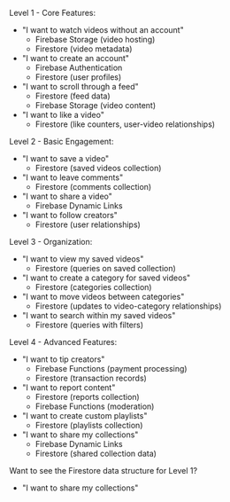 Level 1 - Core Features:
- "I want to watch videos without an account"
  - Firebase Storage (video hosting)
  - Firestore (video metadata)
- "I want to create an account"
  - Firebase Authentication
  - Firestore (user profiles)
- "I want to scroll through a feed"
  - Firestore (feed data)
  - Firebase Storage (video content)
- "I want to like a video"
  - Firestore (like counters, user-video relationships)

Level 2 - Basic Engagement:
- "I want to save a video"
  - Firestore (saved videos collection)
- "I want to leave comments"
  - Firestore (comments collection)
- "I want to share a video"
  - Firebase Dynamic Links
- "I want to follow creators"
  - Firestore (user relationships)

Level 3 - Organization:
- "I want to view my saved videos"
  - Firestore (queries on saved collection)
- "I want to create a category for saved videos"
  - Firestore (categories collection)
- "I want to move videos between categories"
  - Firestore (updates to video-category relationships)
- "I want to search within my saved videos"
  - Firestore (queries with filters)

Level 4 - Advanced Features:
- "I want to tip creators"
  - Firebase Functions (payment processing)
  - Firestore (transaction records)
- "I want to report content"
  - Firestore (reports collection)
  - Firebase Functions (moderation)
- "I want to create custom playlists"
  - Firestore (playlists collection)
- "I want to share my collections"
  - Firebase Dynamic Links
  - Firestore (shared collection data)

Want to see the Firestore data structure for Level 1?
- "I want to share my collections"
